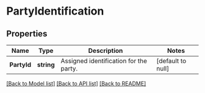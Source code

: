 # PartyIdentification

## Properties
Name | Type | Description | Notes
------------ | ------------- | ------------- | -------------
**PartyId** | **string** | Assigned identification for the party. | [default to null]

[[Back to Model list]](../README.md#documentation-for-models) [[Back to API list]](../README.md#documentation-for-api-endpoints) [[Back to README]](../README.md)

